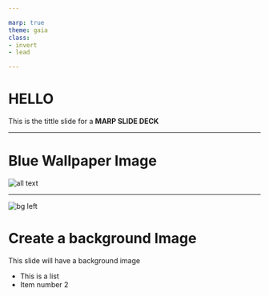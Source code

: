 ```yaml
---

marp: true
theme: gaia 
class: 
- invert
- lead

---
```


# HELLO

This is the tittle slide for a **MARP SLIDE DECK**

---

# Blue Wallpaper Image 

![all text](https://images.pexels.com/photos/1103970/pexels-photo-1103970.jpeg?auto=compress&cs=tinysrgb&dpr=1&w=500) 

---

![bg left](https://images.pexels.com/photos/1103970/pexels-photo-1103970.jpeg?auto=compress&cs=tinysrgb&dpr=1&w=500) 


# Create a background Image 

This slide will have a background image 
* This is a list 
* Item number 2 

